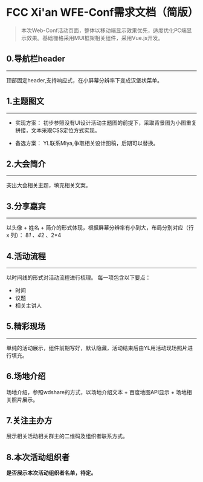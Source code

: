 # FCC Xi'an WFE-Conf需求文档（简版）
> 本次Web-Conf活动页面，整体以移动端显示效果优先，适度优化PC端显示效果。基础栅格采用MUI框架相关组件，采用Vue.js开发。
## 0.导航栏header
***
顶部固定header,支持响应式，在小屏幕分辨率下变成汉堡状菜单。
## 1.主题图文
***
- 实现方案：
初步参照没有UI设计活动主题图的前提下，采取背景图为小图重复拼接，文本采取CSS定位方式实现。

- 备选方案：
YL联系Miya,争取相关设计图稿，后期可以替换。

## 2.大会简介
***
突出大会相关主题，填充相关文案。

## 3.分享嘉宾
***
以头像 + 姓名 + 简介的形式体现，根据屏幕分辨率有小到大，布局分别对应（行 x 列）： 8*1 、4*2 、2*4

## 4.活动流程
***
以时间线的形式对活动流程进行梳理。
每一项包含以下要点： 
- 时间
- 议题
- 相关主讲人

## 5.精彩现场
***
单纯的活动展示，组件前期写好，默认隐藏，活动结束后由YL用活动现场照片进行填充。

## 6.场地介绍
场地介绍，参照wdshare的方式，以场地介绍文本 + 百度地图API显示 + 场地相关照片展示。

## 7.关注主办方
展示相关活动相关群主的二维码及组织者联系方式。

## 8.本次活动组织者
**是否展示本次活动组织者名单，待定。**

